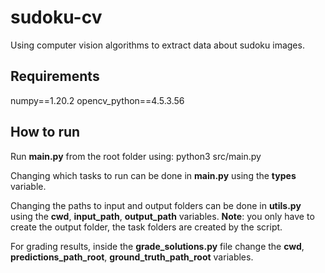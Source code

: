 # sudoku-cv

Using computer vision algorithms to extract data about sudoku images.

## Requirements

numpy==1.20.2
opencv_python==4.5.3.56

## How to run

Run **main.py** from the root folder using:
python3 src/main.py

Changing which tasks to run can be done in **main.py** using the **types** variable.

Changing the paths to input and output folders can be done in **utils.py** using the **cwd**, **input_path**, **output_path** variables.
**Note**: you only have to create the output folder, the task folders are created by the script.

For grading results, inside the **grade_solutions.py** file change the **cwd**, **predictions_path_root**, **ground_truth_path_root** variables.
